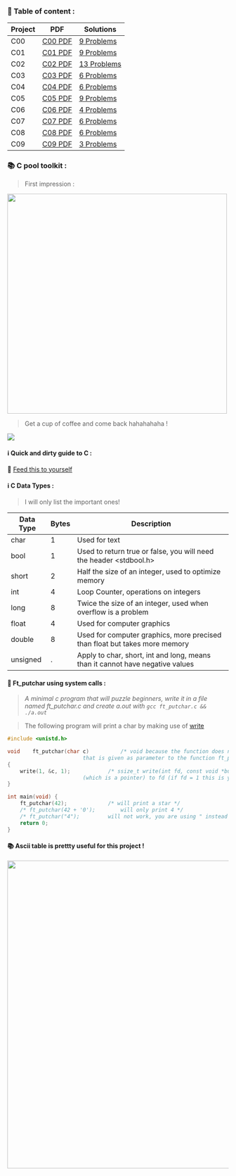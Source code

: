 ### :dart: Table of content :

| Project | PDF | Solutions |
|---     |---  |---        |
| C00 | [C00 PDF](https://github.com/Alaamimi/Piscine-42/blob/master/Piscine_C/C00/c00.pdf) | [9 Problems](https://github.com/Alaamimi/Piscine-42/tree/master/Piscine_C/C00) |
| C01 | [C01 PDF](https://github.com/Alaamimi/Piscine-42/blob/master/Piscine_C/C01/c01.pdf) | [9 Problems](https://github.com/Alaamimi/Piscine-42/tree/master/Piscine_C/C01) |
| C02 | [C02 PDF](https://github.com/Alaamimi/Piscine-42/blob/master/Piscine_C/C02/c02.pdf) | [13 Problems](https://github.com/Alaamimi/Piscine-42/tree/master/Piscine_C/C02) |
| C03 | [C03 PDF](https://github.com/Alaamimi/Piscine-42/blob/master/Piscine_C/C03/c03.pdf) | [6 Problems](https://github.com/Alaamimi/Piscine-42/tree/master/Piscine_C/C03) |
| C04 | [C04 PDF](https://github.com/Alaamimi/Piscine-42/tree/master/Piscine_C/C04) | [6 Problems](https://github.com/Alaamimi/Piscine-42/blob/master/Piscine_C/C04/c04.pdf) |
| C05 | [C05 PDF](https://github.com/Alaamimi/Piscine-42/blob/master/Piscine_C/C05/c05.pdf) | [9 Problems](https://github.com/Alaamimi/Piscine-42/tree/master/Piscine_C/C05) |
| C06 | [C06 PDF](https://github.com/Alaamimi/Piscine-42/blob/master/Piscine_C/C06/c06.pdf) | [4 Problems](https://github.com/Alaamimi/Piscine-42/tree/master/Piscine_C/C06) |
| C07 | [C07 PDF](https://github.com/Alaamimi/Piscine-42/blob/master/Piscine_C/C07/c07.pdf) | [6 Problems](https://github.com/Alaamimi/Piscine-42/tree/master/Piscine_C/C07) |
| C08 | [C08 PDF](https://github.com/Alaamimi/Piscine-42/blob/master/Piscine_C/C08/c08.pdf) | [6 Problems]() |
| C09 | [C09 PDF](https://github.com/Alaamimi/Piscine-42/blob/master/Piscine_C/C09/c09.pdf) | [3 Problems]() |

### :books: C pool toolkit :
> First impression :

<IMG SRC="https://64.media.tumblr.com/ab95eba62064b6ca1622dbcf4fb50a63/tumblr_otjmkidZks1us7drco1_500.jpg" WIDTH="500">

> Get a cup of coffee and come back hahahahaha !

![](https://nationalcoffeeblog.files.wordpress.com/2016/09/art-of-coffee.gif?w=676)

#### :information_source: Quick and dirty guide to C :

:wrench: [Feed this to yourself](https://courses.cs.washington.edu/courses/cse351/16wi/sections/1/Cheatsheet-c.pdf)

#### :information_source: C Data Types :

> I will only list the important ones!

|Data Type|Bytes|Description|
|-|-|-|
|char|1|Used for text
|bool|1|Used to return true or false, you will need the header <stdbool.h>
|short|2|Half the size of an integer, used to optimize memory
|int|4|Loop Counter, operations on integers
|long|8|Twice the size of an integer, used when overflow is a problem
|float|4|Used for computer graphics
|double|8|Used for computer graphics, more precised than float but takes more memory
|unsigned|.|Apply to char, short, int and long, means than it cannot have negative values

#### :floppy_disk: Ft_putchar using system calls :

> *A minimal c program that will puzzle beginners, write it in a file named ft_putchar.c and create a.out with ```gcc ft_putchar.c && ./a.out```*

> The following program will print a char by making use of [write](http://man7.org/linux/man-pages/man2/write.2.html)

```c
#include <unistd.h>

void	ft_putchar(char c) 			/* void because the function does not return any value, it writes directly, char is the type of the variable c 
						that is given as parameter to the function ft_putchar by the main function. */
{
	write(1, &c, 1);			/* ssize_t write(int fd, const void *buf, size_t count); or in human language: write count letters of buf 
						(which is a pointer) to fd (if fd = 1 this is your terminal, stdout) */
}

int	main(void) {
	ft_putchar(42);				/* will print a star */
	/* ft_putchar(42 + '0');	 	will only print 4 */
	/* ft_putchar("4");			will not work, you are using " instead of ', so C language think it is a char array. */
	return 0;
}
```
#### :books: Ascii table is prettty useful for this project !

<IMG SRC="https://pascal.developpez.com/cours/cyberzoide/images/ascii.gif" width = "700">
